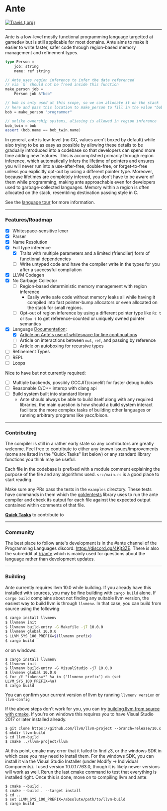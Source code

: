 # Ante

[![Travis (.org)](https://img.shields.io/travis/jfecher/ante)](https://travis-ci.org/github/jfecher/ante)

---

Ante is a low-level mostly functional programming language targetted
at gamedev but is still applicable for most domains. Ante aims to
make it easier to write faster, safer code through region-based
memory management and refinement types.

```scala
type Person =
    job: string
    name: ref string

// Ante uses region inference to infer the data referenced
// via `&` should not be freed inside this function
make_person job =
    Person job &"bob"

// bob is only used at this scope, so we can allocate it on the stack
// here and pass this location to make_person to fill in the value "bob"
bob = make_person "programmer"

// unlike ownership systems, aliasing is allowed in region inference
bob_twin = bob
assert (bob.name == bob_twin.name)
```

In general, ante is low-level (no GC, values aren't boxed by default) while also trying to
be as easy as possible by allowing these details to be gradually introduced into a codebase so that
developers can spend more time adding new features. This is accomplished primarily through region inference,
which automatically infers the lifetime of pointers and ensures you will never run into a use-after-free,
double-free, or forget-to-free unless you explicitly opt-out by using a different pointer type. Moreover,
because lifetimes are completely inferred, you don't have to be aware of them while programming, making ante
approachable even for developers used to garbage-collected languages. Memory within a region is often
allocated on the stack, resembling destination passing style in C.

See the [language tour](https://antelang.org/docs/language/) for more information.

---

### Features/Roadmap

- [x] Whitespace-sensitive lexer
- [x] Parser
- [x] Name Resolution
- [x] Full type inference
    - [x] Traits with multiple parameters and a limited (friendlier) form of functional dependencies
    - [ ] Write untyped code and have the compiler write in the types for you after a successful compilation
- [x] LLVM Codegen
- [x] No Garbage Collector
    - [ ] Region-based deterministic memory management with region inference
        - Easily write safe code without memory leaks all while having it compiled into
          fast pointer-bump allocators or even allocated on the stack for small regions.
    - [ ] Opt-out of region inference by using a different pointer type
          like `Rc t` or `Box t` to get reference-counted or uniquely owned pointer semantics
- [x] Language [Documentation](https://antelang.org/docs/language/):
    - [x] [Article on Ante's use of whitespace for line continuations](https://antelang.org/docs/language/#line-continuations)
    - [ ] Article on interactions between `mut`, `ref`, and passing by reference
    - [ ] Article on autoboxing for recursive types
- [ ] Refinement Types
- [ ] REPL
- [ ] Loops

Nice to have but not currently required:
- [ ] Multiple backends, possibly GCCJIT/cranelift for faster debug builds
- [ ] Reasonable C/C++ interop with clang api
- [ ] Build system built into standard library
    - Ante should always be able to build itself along with any required libraries, the main question is how should a build system interact facilitate the more complex tasks of building other languages or running arbitrary programs like yacc/bison.

---

### Contributing

The compiler is still in a rather early state so any contributors are greatly welcome.
Feel free to contribute to either any known issues/improvements (some are listed in the
"Quick Tasks" list below) or any standard library functions you think may be useful.

Each file in the codebase is prefixed with a module comment explaining the purpose of
the file and any algorithms used. `src/main.rs` is a good place to start reading.

Make sure any PRs pass the tests in the `examples` directory. These tests have commands
in them which the [goldentests](https://github.com/jfecher/golden-tests) library uses
to run the ante compiler and check its output for each file against the expected output
contained within comments of that file.

[**Quick Tasks**](https://github.com/jfecher/ante/issues?q=is%3Aissue+is%3Aopen+label%3A%22good+first+issue%22)
to contribute to

---

### Community

The best place to follow ante's development is in the #ante channel of the Programming Languages discord: https://discord.gg/4Kjt3ZE.
There is also the subreddit at [/r/ante](https://reddit.com/r/ante) which is mainly used for questions about the language rather
than development updates.

---

### Building

Ante currently requires llvm 10.0 while building. If you already have this installed with
sources, you may be fine building with `cargo build` alone. If `cargo build` complains
about not finding any suitable llvm version, the easiest way to build llvm is through `llvmenv`.
In that case, you can build from source using the following:

```bash
$ cargo install llvmenv
$ llvmenv init
$ llvmenv build-entry -G Makefile -j7 10.0.0
$ llvmenv global 10.0.0
$ LLVM_SYS_100_PREFIX=$(llvmenv prefix)
$ cargo build
```

or on windows:

```shell
$ cargo install llvmenv
$ llvmenv init
$ llvmenv build-entry -G VisualStudio -j7 10.0.0
$ llvmenv global 10.0.0
$ for /f "tokens=*" %a in ('llvmenv prefix') do (set LLVM_SYS_100_PREFIX=%a)
$ cargo build
```

You can confirm your current version of llvm by running `llvmenv version`
or `llvm-config`

If the above steps don't work for you, you can try [building llvm from source
with cmake](https://www.llvm.org/docs/CMake.html). If you're on windows this
requires you to have Visual Studio 2017 or later installed already.

```
$ git clone https://github.com/llvm/llvm-project --branch=release/10.x
$ mkdir llvm-build
$ cd llvm-build
$ cmake ../llvm-project/llvm
```

At this point, cmake may error that it failed to find z3, or the windows SDK in
which case you may need to install them. For the windows SDK, you can install it
via the Visual Studio Installer (under Modify -> Individual Components). I used
version 10.0.17763.0, though it is likely newer versions will work as well. Rerun
the last cmake command to test that everything is installed right. Once this is
done, move on to compiling llvm and ante:

```
$ cmake --build .
$ cmake --build . --target install
$ cd ..
$ set LLVM_SYS_100_PREFIX=/absolute/path/to/llvm-build
$ cargo build
```

